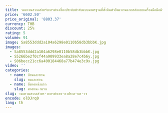 ```yaml
---
title: วงแหวนสากลสำหรับการทำเครื่องประดับตัวจับแบบมาตรฐานที่ตั้งหินตัวยึดแหวนแกะสลักแบบเครื่องมือมือม้านั่ง
price: '6602.50'
price_original: '8803.37'
currency: THB
discount: 25%
rating: 5
volume: 91
image: Sa8553ddd2a104a6298e0110b58db3bbbK.jpg
images:
  - Sa8553ddd2a104a6298e0110b58db3bbbK.jpg
  - S5266be2f0cf44a909933ea8a28e7c4b6y.jpg
  - S06becc21cc6a400184468a77b474e3c9x.jpg
video: ''
categories:
  - name: บ้านและสวน
    slug: านและสวน
  - name: สิ่งทอหน้าแรก
    slug: งทอหน-าแรก
slug: วงแหวนสากลสำหร-บการทำเคร-องประด-บต-วจ
encode: olDJrq0
lang: th
---
```

  